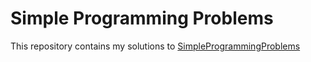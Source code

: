 # Simple Programming Problems

This repository contains my solutions to [SimpleProgrammingProblems](https://adriann.github.io/programming_problems.html)